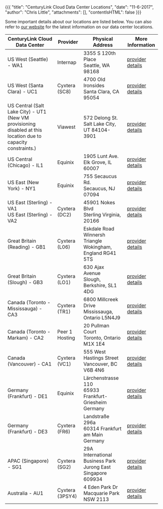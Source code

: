 {{{
  "title": "CenturyLink Cloud Data Center Locations",
  "date": "11-6-2017",
  "author": "Chris Little",
  "attachments": [],
  "contentIsHTML": false
}}}

Some important details about our locations are listed below. You can also refer to [our website](//www.ctl.io/data-centers) for the latest information on our data center locations.

**CenturyLink Cloud Data Center**|**Provider**|**Physical Address**|**More Information**
---------------------------------|------------|--------------------|--------------------
US West (Seattle) - WA1|Internap|3355 S 120th Place<br>Seattle, WA 98168|[provider details](http://www.internap.com/data-centers/data-center-locations/seattle/)
US West (Santa Clara) - UC1|Cyxtera (SC8)|4700 Old Ironsides<br>Santa Clara, CA 95054|[provider details](https://www.cyxtera.com/images/sc8-santa-clara-ca-colocation-datasheet-ss111864.pdf)
US Central (Salt Lake City) - UT1 (New VM provisioning disabled at this location due to capacity constraints.)|Viawest|572 Delong St.<br>Salt Lake City, UT 84104-3901|[provider details](http://www.viawest.com/data-center-communities/salt-lake-city-ut)
US Central (Chicago) - IL1|Equinix|1905 Lunt Ave.<br>Elk Grove, IL 60007|[provider details](http://www.equinix.com/en_US/locations/united-states/chicago-data-centers/)
US East (New York) - NY1|Equinix|755 Secaucus Rd.<br>Secaucus, NJ 07094|[provider details](http://www.equinix.com/en_US/locations/united-states/new-york-data-centers/)
US East (Sterling) - VA1<br>US East (Sterling) - VA2|Cyxtera (DC2)|45901 Nokes Blvd<br>Sterling Virginia, 20166|[provider details](https://www.cyxtera.com/images/dc2-sterling-va-colocation-datasheet-ss111857.pdf)
Great Britain (Reading) - GB1|Cyxtera (L06)|Eskdale Road Winnersh Triangle<br>Wokingham, England RG41 5TS|[provider details](https://www.cyxtera.com/images/lo6-reading-england-colocation-tearsheet-ss111848.pdf)
Great Britain (Slough) - GB3|Cyxtera (LO1)|630 Ajax Avenue<br>Slough, Berkshire, SL1 4DG|[provider details](https://www.cyxtera.com/images/lo1-slough-ss111861.pdf)
Canada (Toronto - Mississauga) - CA3|Cyxtera (TR1)|6800 Millcreek Drive<br>Mississauga, Ontario L5N4J9|[provider details](https://www.cyxtera.com/images/tr1-toronto-canada-colocation-tearsheet-ss111866.pdf)
Canada (Toronto - Markam) - CA2|Peer 1 Hosting|20 Pullman Court<br>Toronto, Ontario M1X 1E4|[provider details](http://www.peer1.com/infrastructure/datacenter-toronto)
Canada (Vancouver) - CA1|Cyxtera (VC1)|555 West Hastings Street<br>Vancouver, BC V6B 4N6|[provider details](https://www.cyxtera.com/images/vc1-vancouver-canada-ss111846.pdf)
Germany (Frankfurt) - DE1|Equinix|Lärchenstrasse 110<br>65933 Frankfurt- Griesheim Germany|[provider details](http://www.equinix.com/en_US/locations/germany/frankfurt-data-centers/)
Germany (Frankfurt) - DE3|Cyxtera (FR6)|Landstraße 296a<br>60314 Frankfurt am Main Germany|[provider details](https://www.cyxtera.com/images/fr6-frankfurt-germany-colocation-tearsheet.pdf)
APAC (Singapore) - SG1|Cyxtera (SG2)|29A International Business Park<br>Jurong East Singapore 609934|[provider details](https://www.cyxtera.com/images/sg2-singapore-colocation-tearsheet-ss122015.pdf)
Australia - AU1|Cyxtera (3PSY4)|4 Eden Park Dr <br>Macquarie Park NSW 2113|[provider details](https://www.cyxtera.com/images/sy4-sydney-australia-ss150682.pdf)
